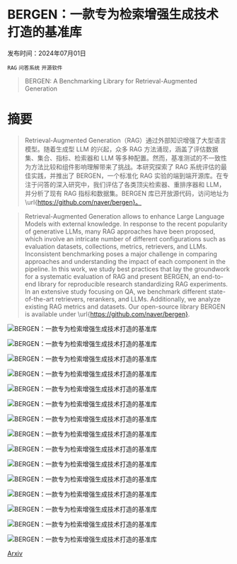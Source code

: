 # BERGEN：一款专为检索增强生成技术打造的基准库

发布时间：2024年07月01日

`RAG` `问答系统` `开源软件`

> BERGEN: A Benchmarking Library for Retrieval-Augmented Generation

# 摘要

> Retrieval-Augmented Generation（RAG）通过外部知识增强了大型语言模型。随着生成型 LLM 的兴起，众多 RAG 方法涌现，涵盖了评估数据集、集合、指标、检索器和 LLM 等多种配置。然而，基准测试的不一致性为方法比较和组件影响理解带来了挑战。本研究探索了 RAG 系统评估的最佳实践，并推出了 BERGEN，一个标准化 RAG 实验的端到端开源库。在专注于问答的深入研究中，我们评估了各类顶尖检索器、重排序器和 LLM，并分析了现有 RAG 指标和数据集。BERGEN 库已开放源代码，访问地址为 \url{https://github.com/naver/bergen}。

> Retrieval-Augmented Generation allows to enhance Large Language Models with external knowledge. In response to the recent popularity of generative LLMs, many RAG approaches have been proposed, which involve an intricate number of different configurations such as evaluation datasets, collections, metrics, retrievers, and LLMs. Inconsistent benchmarking poses a major challenge in comparing approaches and understanding the impact of each component in the pipeline. In this work, we study best practices that lay the groundwork for a systematic evaluation of RAG and present BERGEN, an end-to-end library for reproducible research standardizing RAG experiments. In an extensive study focusing on QA, we benchmark different state-of-the-art retrievers, rerankers, and LLMs. Additionally, we analyze existing RAG metrics and datasets. Our open-source library BERGEN is available under \url{https://github.com/naver/bergen}.

![BERGEN：一款专为检索增强生成技术打造的基准库](../../../paper_images/2407.01102/x1.png)

![BERGEN：一款专为检索增强生成技术打造的基准库](../../../paper_images/2407.01102/x2.png)

![BERGEN：一款专为检索增强生成技术打造的基准库](../../../paper_images/2407.01102/x3.png)

![BERGEN：一款专为检索增强生成技术打造的基准库](../../../paper_images/2407.01102/x4.png)

![BERGEN：一款专为检索增强生成技术打造的基准库](../../../paper_images/2407.01102/x5.png)

![BERGEN：一款专为检索增强生成技术打造的基准库](../../../paper_images/2407.01102/x6.png)

![BERGEN：一款专为检索增强生成技术打造的基准库](../../../paper_images/2407.01102/x7.png)

![BERGEN：一款专为检索增强生成技术打造的基准库](../../../paper_images/2407.01102/x8.png)

![BERGEN：一款专为检索增强生成技术打造的基准库](../../../paper_images/2407.01102/x9.png)

![BERGEN：一款专为检索增强生成技术打造的基准库](../../../paper_images/2407.01102/x10.png)

![BERGEN：一款专为检索增强生成技术打造的基准库](../../../paper_images/2407.01102/x11.png)

![BERGEN：一款专为检索增强生成技术打造的基准库](../../../paper_images/2407.01102/x12.png)

![BERGEN：一款专为检索增强生成技术打造的基准库](../../../paper_images/2407.01102/x13.png)

![BERGEN：一款专为检索增强生成技术打造的基准库](../../../paper_images/2407.01102/x14.png)

![BERGEN：一款专为检索增强生成技术打造的基准库](../../../paper_images/2407.01102/x15.png)

[Arxiv](https://arxiv.org/abs/2407.01102)
